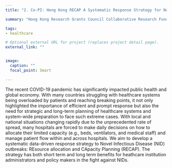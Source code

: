 ```yaml
---
title: "2. Co-PI: Hong Kong RECAP A Systematic Response Strategy for Novel Infectious Disease Pandemic  2021 - 2024"

summary: "Hong Kong Research Grants Council Collaborative Research Fund (CRF)   C7162-20GF"

tags:
- healthcare

# Optional external URL for project (replaces project detail page).
external_link: ""


image:
  caption: ""
  focal_point: Smart

---
```

The recent COVID-19 pandemic has significantly impacted public health and global economy. With many countries struggling with healthcare systems being overloaded by patients and reaching breaking points, it not only highlighted the importance of efficient and prompt response but also the need for strategic and long-term planning of healthcare systems and system-wide preparation to face such extreme cases. With local and national situations changing rapidly due to the unprecedented rate of spread, many hospitals are forced to make daily decisions on how to allocate their limited capacity (e.g., beds, ventilators, and medical staff) and manage patient flow within and across hospitals. We aim to develop a systematic data-driven response strategy to Novel Infectious Disease (NID) outbreaks: REsource allocation and CApacity Planning (RECAP). The strategy has both short term and long term benefits for heathcare institution administrators and policy makers in the fight against NIDs.
